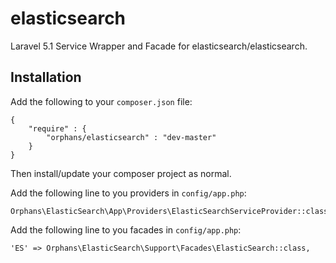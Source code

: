 # elasticsearch

Laravel 5.1 Service Wrapper and Facade for elasticsearch/elasticsearch.

## Installation

Add the following to your `composer.json` file:

    {
        "require" : {
            "orphans/elasticsearch" : "dev-master"
        }
    }


Then install/update your composer project as normal.

Add the following line to you providers in `config/app.php`:

    Orphans\ElasticSearch\App\Providers\ElasticSearchServiceProvider::class,

Add the following line to you facades in `config/app.php`:

    'ES' => Orphans\ElasticSearch\Support\Facades\ElasticSearch::class,
